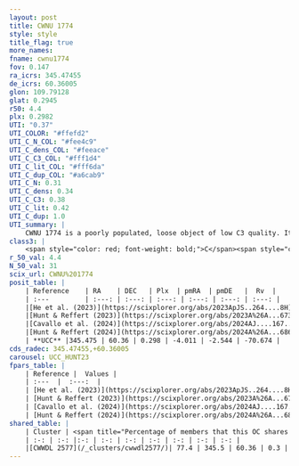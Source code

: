 ```yaml
---
layout: post
title: CWNU 1774
style: style
title_flag: true
more_names: 
fname: cwnu1774
fov: 0.147
ra_icrs: 345.47455
de_icrs: 60.36005
glon: 109.79128
glat: 0.2945
r50: 4.4
plx: 0.2982
UTI: "0.37"
UTI_COLOR: "#ffefd2"
UTI_C_N_COL: "#fee4c9"
UTI_C_dens_COL: "#feeace"
UTI_C_C3_COL: "#fff1d4"
UTI_C_lit_COL: "#fff6da"
UTI_C_dup_COL: "#a6cab9"
UTI_C_N: 0.31
UTI_C_dens: 0.34
UTI_C_C3: 0.38
UTI_C_lit: 0.42
UTI_C_dup: 1.0
UTI_summary: |
    CWNU 1774 is a poorly populated, loose object of low C3 quality. It was recently reported in the literature. This object shares a large percentage of members with a later reported entry.
class3: |
    <span style="color: red; font-weight: bold;">C</span><span style="color: #FFC300; font-weight: bold;">B</span>
r_50_val: 4.4
N_50_val: 31
scix_url: CWNU%201774
posit_table: |
    | Reference    | RA    | DEC   | Plx  | pmRA  | pmDE   |  Rv  |
    | :---         | :---: | :---: | :---: | :---: | :---: | :---: |
    |[He et al. (2023)](https://scixplorer.org/abs/2023ApJS..264....8H) | 345.474 | 60.336 | 0.305 | -4.016 | -2.549 | -- |
    |[Hunt & Reffert (2023)](https://scixplorer.org/abs/2023A%26A...673A.114H) | 345.572 | 60.357 | 0.293 | -3.997 | -2.554 | -- |
    |[Cavallo et al. (2024)](https://scixplorer.org/abs/2024AJ....167...12C) | 345.519 | 60.35 | 0.296 | -- | -- | -- |
    |[Hunt & Reffert (2024)](https://scixplorer.org/abs/2024A%26A...686A..42H) | 345.572 | 60.357 | 0.293 | -3.997 | -2.554 | -- |
    | **UCC** |345.475 | 60.36 | 0.298 | -4.011 | -2.544 | -70.674 | 
cds_radec: 345.47455,+60.36005
carousel: UCC_HUNT23
fpars_table: |
    | Reference |  Values |
    | :---  |  :---:  |
    | [He et al. (2023)](https://scixplorer.org/abs/2023ApJS..264....8H) | `A0=3.3, m-M=12.55, logAge=7.05` |
    | [Hunt & Reffert (2023)](https://scixplorer.org/abs/2023A%26A...673A.114H) | `AV50=2.711, diffAV50=1.437, MOD50=12.597, logAge50=7.374` |
    | [Cavallo et al. (2024)](https://scixplorer.org/abs/2024AJ....167...12C) | `AV50=2.69, dMod50=12.29, logAge50=7.88, [Fe/H]50=0.65` |
    | [Hunt & Reffert (2024)](https://scixplorer.org/abs/2024A%26A...686A..42H) | `MassJ=316.396` |
shared_table: |
    | Cluster | <span title="Percentage of members that this OC shares with the ones listed">%</span>   | RA   | DEC   | Plx   | pmRA  | pmDE  | Rv | UTI |
    | :-: | :-: |:-: | :-: | :-: | :-: | :-: | :-: | :-: |
    |[CWWDL 2577](/_clusters/cwwdl2577/)| 77.4 | 345.5 | 60.36 | 0.3 | -4.01 | -2.54 | -70.67 |0.05 |
---
```

